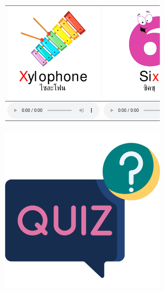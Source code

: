<div class="carrousel">


|![](/media/img/X-Y-Z/Xylophone.svg)|![](/media/img/X-Y-Z/Six.svg)|![](/media/img/X-Y-Z/Box.svg)|![](/media/img/X-Y-Z/Ox.svg)|![](/media/img/X-Y-Z/Exit.svg)|![](/media/img/X-Y-Z/Yolk.svg)|![](/media/img/X-Y-Z/Yogurt.svg)|![](/media/img/X-Y-Z/Yacht.svg)|![](/media/img/X-Y-Z/Yellow.svg)|![](/media/img/X-Y-Z/Zebra.svg)|![](/media/img/X-Y-Z/Zoo.svg)|![](/media/img/X-Y-Z/Zip.svg)|
| :----: | :----: | :----: | :----: | :----: | :----: | :----: | :----: | :----: | :----: | :----: | :----: |
|![](/media/audio/Xylophone.mp3)|![](/media/audio/Six.mp3)|![](/media/audio/Box.mp3)|![](/media/audio/Ox.mp3)|![](/media/audio/Exit.mp3)|![](/media/audio/Yolk.mp3)|![](/media/audio/Yogurt.mp3)|![](/media/audio/Yacht.mp3)|![](/media/audio/Yellow.mp3)|![](/media/audio/Zebra.mp3)|![](/media/audio/Zoo.mp3)|![](/media/audio/Zip.mp3)|

</div>



# ![icon](/media/icons/quiz.svg) 

